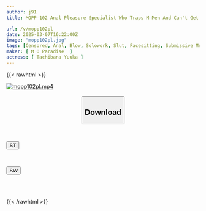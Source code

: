 ```yaml
---
author: j91
title: MOPP-102 Anal Pleasure Specialist Who Traps M Men And Can't Get Out Satomi Mioka

url: /v/mopp102pl
date: 2025-03-07T16:22:00Z
image: "mopp102pl.jpg"
tags: [Censored, Anal, Blow, Solowork, Slut, Facesitting, Submissive Men	]
maker: [ M O Paradise  ]
actress: [ Tachibana Yuuka ]
---
```



{{< rawhtml >}}

<div class="video" data-videoid="GKxxZPbakKfVp6">
    <a href="javascript:;">
        <img src="/v/mopp102pl/mopp102pl.jpg" width="WIDTH" height="HEIGHT" alt="mopp102pl.mp4" loading="lazy">
    </a>
</div>

<script type="text/javascript" src="https://j91.asia/asset/on-demand-st.js"></script>

<br>
  <link rel="stylesheet" href="https://j91.asia/asset/bs5.css">
  
  <center>
  <button class="btn btn-primary" type="button" data-bs-toggle="collapse" data-bs-target=".multi-collapse" aria-expanded="false" aria-controls="multiCollapseExample1 multiCollapseExample2"><h2>Download</h2></button></center>
</p>
<div class="row">
  <div class="col">
    <div class="collapse multi-collapse" id="multiCollapseExample1">
      <div class="card card-body">
	      	      <br>
<div class="buttons">  
<p><a href="/v/mopp102pl/st.html" target="_blank"><button class="btn-hover color-3"><i class="fa fa-download"></i> ST</button></a></p></div>
    </div>
  </div>
</div>
  <div class="col">
    <div class="collapse multi-collapse" id="multiCollapseExample2">
      <div class="card card-body">
	      <br>
<div class="buttons">
<p><a href="/v/mopp102pl/sw.html" target="_blank"><button class="btn-hover color-2"><i class="fa fa-download"></i> SW</button></a></p></div>
<br><br>
      </div>
    </div>
  </div>
</div>

{{< /rawhtml >}}